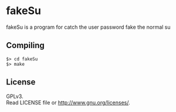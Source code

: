 # fakeSu

fakeSu is a program for catch the user password fake the normal su  

## Compiling

```
$> cd fakeSu
$> make
```

## License

GPLv3.  
Read LICENSE file or http://www.gnu.org/licenses/.  